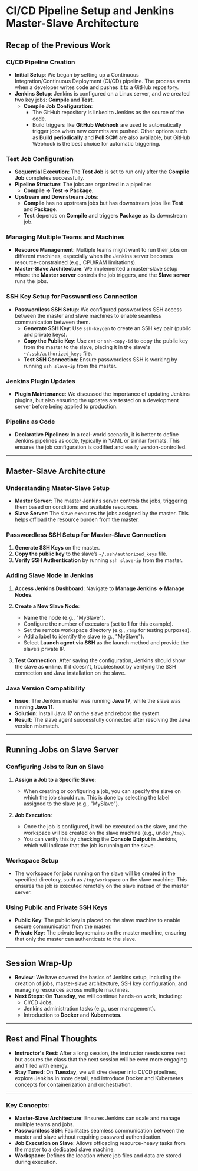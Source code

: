 # CI/CD Pipeline Setup and Jenkins Master-Slave Architecture

## Recap of the Previous Work

### CI/CD Pipeline Creation

- **Initial Setup**: We began by setting up a Continuous Integration/Continuous Deployment (CI/CD) pipeline. The process starts when a developer writes code and pushes it to a GitHub repository.
- **Jenkins Setup**: Jenkins is configured on a Linux server, and we created two key jobs: **Compile** and **Test**.
  - **Compile Job Configuration**:
    - The GitHub repository is linked to Jenkins as the source of the code.
    - Build triggers like **GitHub Webhook** are used to automatically trigger jobs when new commits are pushed. Other options such as **Build periodically** and **Poll SCM** are also available, but GitHub Webhook is the best choice for automatic triggering.
  
### Test Job Configuration
- **Sequential Execution**: The **Test Job** is set to run only after the **Compile Job** completes successfully. 
- **Pipeline Structure**: The jobs are organized in a pipeline:
  - **Compile → Test → Package**.
- **Upstream and Downstream Jobs**:
  - **Compile** has no upstream jobs but has downstream jobs like **Test** and **Package**.
  - **Test** depends on **Compile** and triggers **Package** as its downstream job.

### Managing Multiple Teams and Machines
- **Resource Management**: Multiple teams might want to run their jobs on different machines, especially when the Jenkins server becomes resource-constrained (e.g., CPU/RAM limitations).
- **Master-Slave Architecture**: We implemented a master-slave setup where the **Master server** controls the job triggers, and the **Slave server** runs the jobs.

### SSH Key Setup for Passwordless Connection
- **Passwordless SSH Setup**: We configured passwordless SSH access between the master and slave machines to enable seamless communication between them.
  - **Generate SSH Key**: Use `ssh-keygen` to create an SSH key pair (public and private keys).
  - **Copy the Public Key**: Use `cat` or `ssh-copy-id` to copy the public key from the master to the slave, placing it in the slave's `~/.ssh/authorized_keys` file.
  - **Test SSH Connection**: Ensure passwordless SSH is working by running `ssh slave-ip` from the master.

### Jenkins Plugin Updates
- **Plugin Maintenance**: We discussed the importance of updating Jenkins plugins, but also ensuring the updates are tested on a development server before being applied to production.

### Pipeline as Code
- **Declarative Pipelines**: In a real-world scenario, it is better to define Jenkins pipelines as code, typically in YAML or similar formats. This ensures the job configuration is codified and easily version-controlled.
  
---

## Master-Slave Architecture

### Understanding Master-Slave Setup
- **Master Server**: The master Jenkins server controls the jobs, triggering them based on conditions and available resources.
- **Slave Server**: The slave executes the jobs assigned by the master. This helps offload the resource burden from the master.

### Passwordless SSH Setup for Master-Slave Connection
1. **Generate SSH Keys** on the master.
2. **Copy the public key** to the slave’s `~/.ssh/authorized_keys` file.
3. **Verify SSH Authentication** by running `ssh slave-ip` from the master.

### Adding Slave Node in Jenkins
1. **Access Jenkins Dashboard**: Navigate to **Manage Jenkins → Manage Nodes**.
2. **Create a New Slave Node**:
   - Name the node (e.g., "MySlave").
   - Configure the number of executors (set to 1 for this example).
   - Set the remote workspace directory (e.g., `/tmp` for testing purposes).
   - Add a label to identify the slave (e.g., "MySlave").
   - Select **Launch agent via SSH** as the launch method and provide the slave’s private IP.
   
3. **Test Connection**: After saving the configuration, Jenkins should show the slave as **online**. If it doesn't, troubleshoot by verifying the SSH connection and Java installation on the slave.

### Java Version Compatibility
- **Issue**: The Jenkins master was running **Java 17**, while the slave was running **Java 11**.
- **Solution**: Install Java 17 on the slave and reboot the system.
- **Result**: The slave agent successfully connected after resolving the Java version mismatch.

---

## Running Jobs on Slave Server

### Configuring Jobs to Run on Slave
1. **Assign a Job to a Specific Slave**:
   - When creating or configuring a job, you can specify the slave on which the job should run. This is done by selecting the label assigned to the slave (e.g., "MySlave").
   
2. **Job Execution**:
   - Once the job is configured, it will be executed on the slave, and the workspace will be created on the slave machine (e.g., under `/tmp`).
   - You can verify this by checking the **Console Output** in Jenkins, which will indicate that the job is running on the slave.

### Workspace Setup
- The workspace for jobs running on the slave will be created in the specified directory, such as `/tmp/workspace` on the slave machine. This ensures the job is executed remotely on the slave instead of the master server.

### Using Public and Private SSH Keys
- **Public Key**: The public key is placed on the slave machine to enable secure communication from the master.
- **Private Key**: The private key remains on the master machine, ensuring that only the master can authenticate to the slave.

---

## Session Wrap-Up

- **Review**: We have covered the basics of Jenkins setup, including the creation of jobs, master-slave architecture, SSH key configuration, and managing resources across multiple machines.
- **Next Steps**: On **Tuesday**, we will continue hands-on work, including:
  - CI/CD Jobs.
  - Jenkins administration tasks (e.g., user management).
  - Introduction to **Docker** and **Kubernetes**.

---

## Rest and Final Thoughts
- **Instructor's Rest**: After a long session, the instructor needs some rest but assures the class that the next session will be even more engaging and filled with energy.
- **Stay Tuned**: On **Tuesday**, we will dive deeper into CI/CD pipelines, explore Jenkins in more detail, and introduce Docker and Kubernetes concepts for containerization and orchestration.

---

### Key Concepts:
- **Master-Slave Architecture**: Ensures Jenkins can scale and manage multiple teams and jobs.
- **Passwordless SSH**: Facilitates seamless communication between the master and slave without requiring password authentication.
- **Job Execution on Slave**: Allows offloading resource-heavy tasks from the master to a dedicated slave machine.
- **Workspace**: Defines the location where job files and data are stored during execution.

